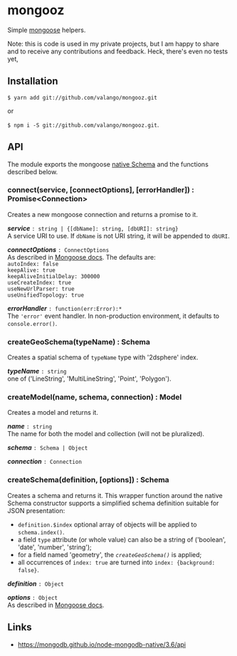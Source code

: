 # mongooz
Simple [mongoose](https://mongoosejs.com) helpers.

Note: this is code is used in my private projects, but I am happy to share and
to receive any contributions and feedback. Heck, there's even no tests yet,

## Installation

`$ yarn add git://github.com/valango/mongooz.git`

or

`$ npm i -S git://github.com/valango/mongooz.git`.

## API
The module exports the mongoose [native Schema](https://mongoosejs.com/docs/api/schema.html)
and the functions described below.

### connect(service, [connectOptions], [errorHandler]) : Promise\<Connection\>
Creates a new mongoose connection and returns a promise to it.

**_service_** `: string | {[dbName]: string, [dbURI]: string}` <br>
A service URI to use.
If `dbName` is not URI string, it will be appended to `dbURI`.

**_connectOptions_** `: ConnectOptions` <br>
As described in [Mongoose docs](https://mongoosejs.com/docs/api/mongoose.html#mongoose_Mongoose-createConnection).
The defaults are: <br>
`autoIndex: false` <br>
`keepAlive: true` <br>
`keepAliveInitialDelay: 300000` <br>
`useCreateIndex: true` <br>
`useNewUrlParser: true` <br>
`useUnifiedTopology: true`

**_errorHandler_** `: function(err:Error):*` <br>
The `'error'` event handler. In non-production environment, it defaults
to `console.error()`.

### createGeoSchema(typeName) : Schema
Creates a spatial schema of `typeName` type with '2dsphere' index.

**_typeName_** `: string`<br>
one of ('LineString', 'MultiLineString', 'Point', 'Polygon').

### createModel(name, schema, connection) : Model
Creates a model and returns it.

**_name_** `: string` <br>
The name for both the model and collection (will not be pluralized).

**_schema_** `: Schema | Object`

**_connection_** `: Connection`

### createSchema(definition, [options]) : Schema
Creates a schema and returns it. This wrapper function around the native Schema constructor supports
a simplified schema definition suitable for JSON presentation:
   * `definition.$index` optional array of objects will be applied to `schema.index()`.
   * a field `type` attribute (or whole value) can also be a string of ('boolean', 'date', 'number', 'string');
   * for a field named 'geometry', the _`createGeoSchema()`_ is applied;
   * all occurrences of `index: true` are turned into `index: {background: false}`.

**_definition_** `: Object`

**_options_** `: Object` <br>
As described in [Mongoose docs](https://mongoosejs.com/docs/api/schema.html#schema_Schema).

## Links

* https://mongodb.github.io/node-mongodb-native/3.6/api
